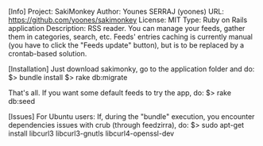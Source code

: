[Info]
Project: SakiMonkey
Author: Younes SERRAJ (yoones)
URL: https://github.com/yoones/sakimonkey
License: MIT
Type: Ruby on Rails application
Description:
RSS reader. You can manage your feeds, gather them in categories, search, etc. Feeds' entries caching is currently manual (you have to click the "Feeds update" button), but is to be replaced by a crontab-based solution.

[Installation]
Just download sakimonky, go to the application folder and do:
$> bundle install
$> rake db:migrate

That's all. If you want some default feeds to try the app, do:
$> rake db:seed

[Issues]
For Ubuntu users:
If, during the "bundle" execution, you encounter dependencies issues with crub (through feedzirra), do:
$> sudo apt-get install libcurl3 libcurl3-gnutls libcurl4-openssl-dev
